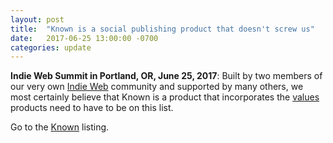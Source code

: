 ```yaml
---
layout: post
title:  "Known is a social publishing product that doesn't screw us"
date:   2017-06-25 13:00:00 -0700
categories: update
---
```


**Indie Web Summit in Portland, OR, June 25, 2017**: Built by two members of our very
 own <a href="https://indieweb.org/">Indie Web</a> community and supported by many others,
 we most certainly believe that Known is a product that incorporates the
 <a href="/values/">values</a> products need to have to be on this list.

Go to the <a href="/products/#Known">Known</a> listing.
